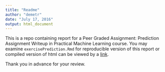 ```yaml
---
title: "Readme"
author: "demetr"
date: "July 17, 2016"
output: html_document
---
```


This is a repo containing report for a Peer Graded Assignment: Prediction Assignment Writeup in Practical Machine Learning course. You may examine `exercisePrediction.Rmd` for reproducible version of this report or compiled version of html can be viewed by a [link](https://demetrniea.github.io/exercisePrediction/exercisePrediction.html).

Thank you in advance for your review.